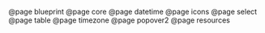 <!--
This file enumerates the exact order of root pages in the left sidebar.
-->

@page blueprint
@page core
@page datetime
@page icons
@page select
@page table
@page timezone
@page popover2
@page resources
